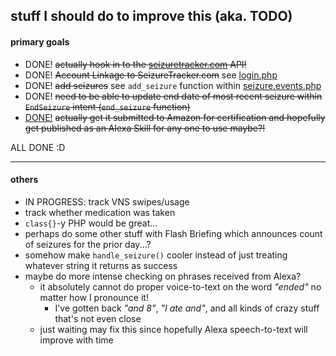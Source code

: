 ## stuff I should do to improve this (aka. TODO)

#### primary goals

* DONE! ~~actually hook in to the [seizuretracker.com](https://seizuretracker.com/) API!~~
* DONE! ~~Account Linkage to SeizureTracker.com~~ see [login.php](login.php)
* DONE! ~~add seizures~~ see `add_seizure` function within [seizure.events.php](seizure.events.php)
* DONE! ~~need to be able to update end date of most recent seizure within `EndSeizure` intent (`end_seizure` function)~~
* [DONE!](https://www.amazon.com/Seizure-Tracker/dp/B074HBVHRJ/) ~~actually get it submitted to Amazon for certification and hopefully get published as an Alexa Skill for any one to use maybe?!~~

ALL DONE :D

---


#### others

* IN PROGRESS: track VNS swipes/usage
* track whether medication was taken
* `class{}`-y PHP would be great...
* perhaps do some other stuff with Flash Briefing which announces count of seizures for the prior day...?
* somehow make `handle_seizure()` cooler instead of just treating whatever string it returns as success
* maybe do more intense checking on phrases received from Alexa?
  - it absolutely cannot do proper voice-to-text on the word *"ended"* no matter how I pronounce it!
      * I've gotten back *"and 8"*, *"I ate and"*, and all kinds of crazy stuff that's not even close
  - just waiting may fix this since hopefully Alexa speech-to-text will improve with time

